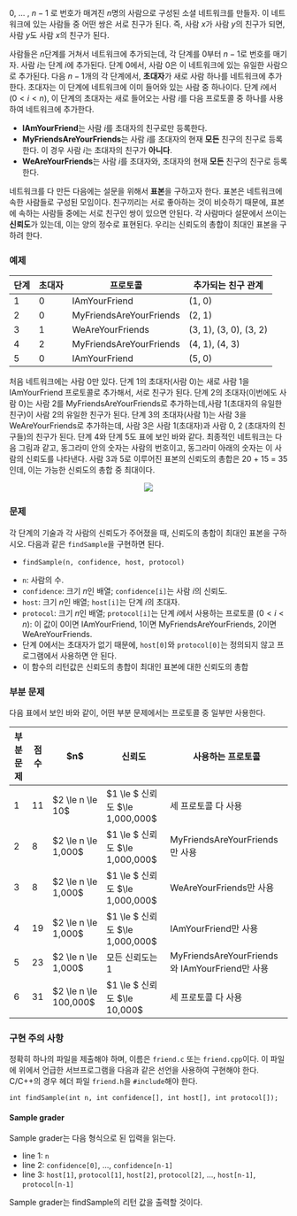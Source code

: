 0, ... , $n-1$ 로 번호가 매겨진 $n$명의 사람으로 구성된 소셜 네트워크를 만들자. 이 네트워크에 있는 사람들 중 어떤 쌍은 서로 친구가 된다. 즉, 사람 $x$가 사람 $y$의 친구가 되면, 사람 $y$도 사람 $x$의 친구가 된다.

사람들은 $n$단계를 거쳐서 네트워크에 추가되는데, 각 단계를 $0$부터 $n-1$로 번호를 매기자. 사람 $i$는 단계 $i$에 추가된다. 단계 0에서, 사람 0은 이 네트워크에 있는 유일한 사람으로 추가된다. 다음 $n-1$개의 각 단계에서, **초대자**가 새로 사람 하나를 네트워크에 추가한다. 초대자는 이 단계에 네트워크에 이미 들어와 있는 사람 중 하나이다. 단계 $i$에서 ($0 < i < n$), 이 단계의 초대자는 새로 들어오는 사람 $i$를 다음 프로토콜 중 하나를 사용하여 네트워크에 추가한다.

* **IAmYourFriend**는 사람 $i$를 초대자의 친구로만 등록한다.
* **MyFriendsAreYourFriends**는 사람 $i$를 초대자의 현재 **모든** 친구의 친구로 등록한다. 이 경우 사람 $i$는 초대자의 친구가 **아니다**.
* **WeAreYourFriends**는 사람 $i$를 초대자와, 초대자의 현재 **모든** 친구의 친구로 등록한다. 

네트워크를 다 만든 다음에는 설문을 위해서 **표본**을 구하고자 한다. 표본은 네트워크에 속한 사람들로 구성된 모임이다. 친구끼리는 서로 좋아하는 것이 비슷하기 때문에, 표본에 속하는 사람들 중에는 서로 친구인 쌍이 있으면 안된다. 각 사람마다 설문에서 쓰이는 **신뢰도**가 있는데, 이는 양의 정수로 표현된다. 우리는 신뢰도의 총합이 최대인 표본을 구하려 한다.

### 예제

<div class="row"> <div class="col-sm-6 col-md-6 col-lg-6">
<div class='table-responsive'>
<table class='table table-condensed table-bordered'>
 <thead>
 <tr>
  <th class="col-sm-2 col-md-2 col-lg-2">단계</th>
  <th class="col-sm-2 col-md-2 col-lg-2">초대자</th>
  <th class="col-sm-3 col-md-3 col-lg-3">프로토콜</th>
  <th class="">추가되는 친구 관계</th>
 </tr>
 </thead>
 <tbody>
 <tr>
  <td>1</td>
  <td>0</td>
  <td>IAmYourFriend</td>
  <td>(1, 0)</td>
 </tr>
 <tr>
  <td>2</td>
  <td>0</td>
  <td>MyFriendsAreYourFriends</td>
  <td>(2, 1)</td>
 </tr>
 <tr>
  <td>3</td>
  <td>1</td>
  <td>WeAreYourFriends</td>
  <td>(3, 1), (3, 0), (3, 2)</td>
 </tr>
 <tr>
  <td>4</td>
  <td>2</td>
  <td>MyFriendsAreYourFriends</td>
  <td>(4, 1), (4, 3)</td>
 </tr>
 <tr>
  <td>5</td>
  <td>0</td>
  <td>IAmYourFriend</td>
  <td>(5, 0)</td>
 </tr>
 </tbody>
</table>
</div>
</div></div>

처음 네트워크에는 사람 0만 있다. 단계 1의 초대자(사람 0)는 새로 사람 1을 IAmYourFriend 프로토콜로 추가해서, 서로 친구가 된다. 단계 2의 초대자(이번에도 사람 0)는 사람 2를 MyFriendsAreYourFriends로 추가하는데,사람 1(초대자의 유일한 친구)이 사람 2의 유일한 친구가 된다. 단계 3의 초대자(사람 1)는 사람 3을 WeAreYourFriends로 추가하는데, 사람 3은 사람 1(초대자)과 사람 0, 2 (초대자의 친구들)의 친구가 된다. 단계 4와 단계 5도 표에 보인 바와 같다. 최종적인 네트워크는 다음 그림과 같고, 동그라미 안의 숫자는 사람의 번호이고, 동그라미 아래의 숫자는 이 사람의 신뢰도를 나타낸다. 사람 3과 5로 이루어진 표본의 신뢰도의 총합은 20 + 15 = 35인데, 이는 가능한 신뢰도의 총합 중 최대이다.

<div style="text-align: center;">
 <img src="https://s3.ap-northeast-2.amazonaws.com/oj.uz/old/IOI14_friend/gph.png">
</div>

### 문제

각 단계의 기술과 각 사람의 신뢰도가 주어졌을 때, 신뢰도의 총합이 최대인 표본을 구하시오. 다음과 같은 `findSample`을 구현하면 된다.

* `findSample(n, confidence, host, protocol)`
 - `n`: 사람의 수.
 - `confidence`: 크기 $n$인 배열; `confidence[i]`는 사람 $i$의 신뢰도.
 - `host`: 크기 $n$인 배열; `host[i]`는 단계 $i$의 초대자.
 - `protocol`: 크기 $n$인 배열; `protocol[i]`는 단계 $i$에서 사용하는 프로토콜 ($0 < i < n$): 이 값이 0이면 IAmYourFriend, 1이면 MyFriendsAreYourFriends, 2이면 WeAreYourFriends.
 - 단계 0에서는 초대자가 없기 때문에, `host[0]`와 `protocol[0]`는 정의되지 않고 프로그램에서 사용하면 안 된다.
 - 이 함수의 리턴값은 신뢰도의 총합이 최대인 표본에 대한 신뢰도의 총합
 
### 부분 문제

다음 표에서 보인 바와 같이, 어떤 부분 문제에서는 프로토콜 중 일부만 사용한다.


<div class="row"> <div class="col-sm-10 col-md-10 col-lg-10">
<div class='table-responsive'>
<table class='table table-condensed table-bordered'>
<thead>
 <tr>
  <th class="col-sm-1 col-md-1 col-lg-1">부분문제</th>
  <th class="col-sm-1 col-md-1 col-lg-1">점수</th>
  <th class="col-sm-2 col-md-2 col-lg-2">$n$ </th>
  <th class="col-sm-3 col-md-3 col-lg-3">신뢰도</th>
  <th class="">사용하는 프로토콜</th>
 </tr>
</thead>
<tbody>
 <tr>
  <td>1</td>
  <td>11</td>
  <td>$2 \le n \le 10$</td>
  <td>$1 \le $ 신뢰도 $\le 1,000,000$</td>
  <td>세 프로토콜 다 사용</td>
 </tr>
 <tr>
  <td>2</td>
  <td>8</td>
  <td>$2 \le n \le 1,000$</td>
  <td>$1 \le $ 신뢰도 $\le 1,000,000$</td>
  <td>MyFriendsAreYourFriends만 사용</td>
 </tr>
 <tr>
  <td>3</td>
  <td>8</td>
  <td>$2 \le n \le 1,000$</td>
  <td>$1 \le $ 신뢰도 $\le 1,000,000$</td>
  <td>WeAreYourFriends만 사용</td>
 </tr>
 <tr>
  <td>4</td>
  <td>19</td>
  <td>$2 \le n \le 1,000$</td>
  <td>$1 \le $ 신뢰도 $\le 1,000,000$</td>
  <td>IAmYourFriend만 사용</td>
 </tr>
 <tr>
  <td>5</td>
  <td>23</td>
  <td>$2 \le n \le 1,000$</td>
  <td>모든 신뢰도는 1</td>
  <td>MyFriendsAreYourFriends와 IAmYourFriend만 사용</td>
 </tr>
 <tr>
  <td>6</td>
  <td>31</td>
  <td>$2 \le n \le 100,000$</td>
  <td>$1 \le $ 신뢰도 $\le 10,000$</td>
  <td>세 프로토콜 다 사용</td>
 </tr>
</tbody>
</table>
</div>
</div></div>

### 구현 주의 사항

정확히 하나의 파일을 제출해야 하며, 이름은 `friend.c` 또는 `friend.cpp`이다. 이 파일에 위에서 언급한 서브프로그램을 다음과 같은 선언을 사용하여 구현해야 한다. C/C++의 경우 헤더 파일 `friend.h`을 `#include`해야 한다.

```
int findSample(int n, int confidence[], int host[], int protocol[]);
```

#### Sample grader

Sample grader는 다음 형식으로 된 입력을 읽는다.

* line 1: `n`
* line 2: `confidence[0]`, ..., `confidence[n-1]`
* line 3: `host[1]`, `protocol[1]`, `host[2]`, `protocol[2]`, ..., `host[n-1]`, `protocol[n-1]`

Sample grader는 findSample의 리턴 값을 출력할 것이다.